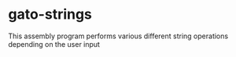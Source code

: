 # gato-strings
 This assembly program performs various different string operations depending on the user input

